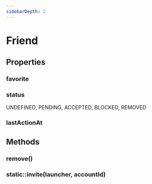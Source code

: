```yaml
---
sidebarDepth: 2
---
```


# Friend

## Properties

### favorite

### status
UNDEFINED, PENDING, ACCEPTED, BLOCKED, REMOVED

### lastActionAt

## Methods

### remove()

### static::invite(launcher, accountId)